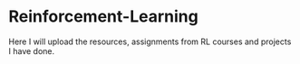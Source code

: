 # Reinforcement-Learning
Here I will upload the resources, assignments from RL courses and projects I have done.
